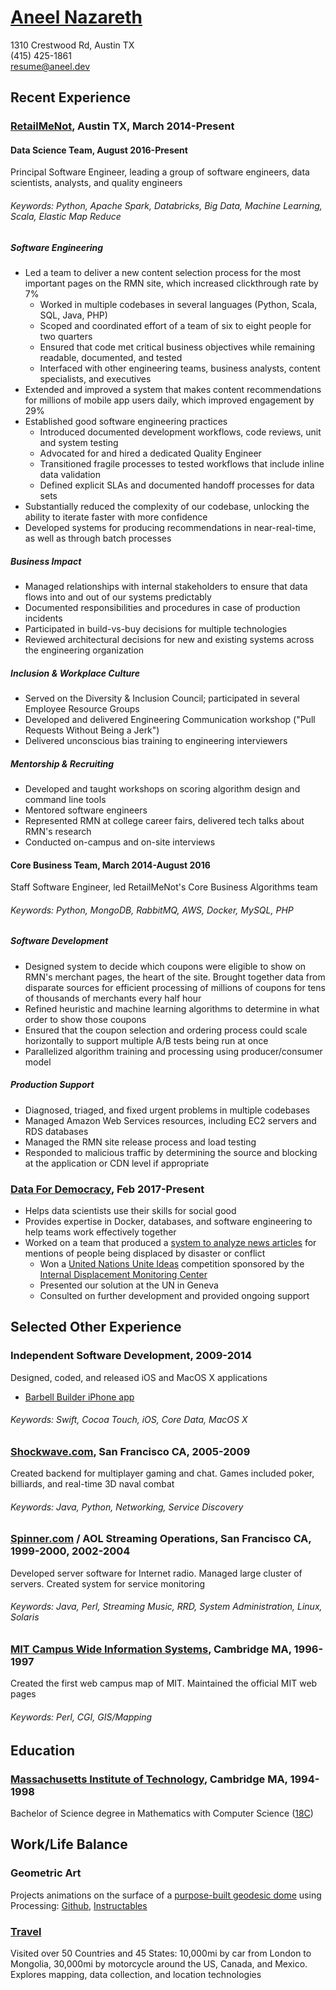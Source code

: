 # [Aneel Nazareth](http://wander.ingstar.com/)

1310 Crestwood Rd, Austin TX  
(415) 425-1861  
[resume@aneel.dev](mailto:resume@aneel.dev)

## Recent Experience

### [RetailMeNot](http://www.retailmenot.com/), Austin TX, March 2014-Present

#### Data Science Team, August 2016-Present

Principal Software Engineer, leading a group of software engineers, data scientists, 
analysts, and quality engineers

###### Keywords: Python, Apache Spark, Databricks, Big Data, Machine Learning, Scala, Elastic Map Reduce

##### Software Engineering

*   Led a team to deliver a new content selection process for the most important pages on the RMN site, which increased clickthrough rate by 7%
    *   Worked in multiple codebases in several languages (Python, Scala, SQL, Java, PHP)
    *   Scoped and coordinated effort of a team of six to eight people for two quarters
    *   Ensured that code met critical business objectives while remaining readable, documented, and tested
    *   Interfaced with other engineering teams, business analysts, content specialists, and executives
*   Extended and improved a system that makes content recommendations for millions of mobile app users daily, which improved engagement by 29%
*   Established good software engineering practices
    *   Introduced documented development workflows, code reviews, unit and system testing
    *   Advocated for and hired a dedicated Quality Engineer
    *   Transitioned fragile processes to tested workflows that include inline data validation
    *   Defined explicit SLAs and documented handoff processes for data sets
*   Substantially reduced the complexity of our codebase, unlocking the ability to iterate faster with more confidence
*   Developed systems for producing recommendations in near-real-time, as well as through batch processes

##### Business Impact

*   Managed relationships with internal stakeholders to ensure that data flows into and out of our systems predictably
*   Documented responsibilities and procedures in case of production incidents
*   Participated in build-vs-buy decisions for multiple technologies
*   Reviewed architectural decisions for new and existing systems across the engineering organization

##### Inclusion & Workplace Culture

*   Served on the Diversity & Inclusion Council; participated in several Employee Resource Groups
*   Developed and delivered Engineering Communication workshop ("Pull Requests Without Being a Jerk")
*   Delivered unconscious bias training to engineering interviewers

##### Mentorship & Recruiting

*   Developed and taught workshops on scoring algorithm design and command line tools
*   Mentored software engineers
*   Represented RMN at college career fairs, delivered tech talks about RMN's research
*   Conducted on-campus and on-site interviews


#### Core Business Team, March 2014-August 2016

Staff Software Engineer, led RetailMeNot's Core Business Algorithms team

###### Keywords: Python, MongoDB, RabbitMQ, AWS, Docker, MySQL, PHP

##### Software Development

*   Designed system to decide which coupons were eligible to show on RMN's merchant pages, the heart of the site. Brought together data from disparate sources for efficient processing of millions of coupons for tens of thousands of merchants every half hour
*   Refined heuristic and machine learning algorithms to determine in what order to show those coupons
*   Ensured that the coupon selection and ordering process could scale horizontally to support multiple A/B tests being
    run at once
*   Parallelized algorithm training and processing using producer/consumer model

##### Production Support

*   Diagnosed, triaged, and fixed urgent problems in multiple codebases
*   Managed Amazon Web Services resources, including EC2 servers and RDS databases
*   Managed the RMN site release process and load testing
*   Responded to malicious traffic by determining the source and blocking at the application or CDN level if appropriate


### [Data For Democracy](http://datafordemocracy.org/), Feb 2017-Present

*   Helps data scientists use their skills for social good
*   Provides expertise in Docker, databases, and software engineering to help teams work effectively together
*   Worked on a team that produced a
    [system to analyze news articles](http://datafordemocracy.org/projects/refugees.html) for mentions of people
    being displaced by disaster or conflict
    *    Won a [United Nations Unite Ideas](http://ideas.unite.un.org/) competition sponsored by the
    [Internal Displacement Monitoring Center](http://www.internal-displacement.org/)
    *    Presented our solution at the UN in Geneva
    *    Consulted on further development and provided ongoing support


## Selected Other Experience

### Independent Software Development, 2009-2014

Designed, coded, and released iOS and MacOS X applications
*   [Barbell Builder iPhone app](http://barbellbuilder.com/)

###### Keywords: Swift, Cocoa Touch, iOS, Core Data, MacOS X


### [Shockwave.com](http://shockwave.com/), San Francisco CA, 2005-2009

Created backend for multiplayer gaming and chat. Games included poker, billiards, and real-time 3D naval combat

###### Keywords: Java, Python, Networking, Service Discovery


### [Spinner.com](http://spinner.com/) / AOL Streaming Operations, San Francisco CA, 1999-2000, 2002-2004

Developed server software for Internet radio. Managed large cluster of servers. Created system for service monitoring

###### Keywords: Java, Perl, Streaming Music, RRD, System Administration, Linux, Solaris


### [MIT Campus Wide Information Systems](http://web.mit.edu/cwis/), Cambridge MA, 1996-1997

Created the first web campus map of MIT. Maintained the official MIT web pages

###### Keywords: Perl, CGI, GIS/Mapping


## Education

### [Massachusetts Institute of Technology](http://mit.edu/), Cambridge MA, 1994-1998

Bachelor of Science degree in Mathematics with Computer Science
([18C](https://math.mit.edu/academics/undergrad/major/course18c))


## Work/Life Balance

### Geometric Art

Projects animations on the surface of a
[purpose-built geodesic dome](http://project-dome.tumblr.com/about) using Processing:
[Github](https://github.com/WanderingStar/dome),
[Instructables](http://www.instructables.com/id/Projection-Dome/)

### [Travel](http://wander.ingstar.com/index.html#adventures)

Visited over 50 Countries and 45 States:
10,000mi by car from London to Mongolia,
30,000mi by motorcycle around the US, Canada, and Mexico.
Explores mapping, data collection, and location technologies
